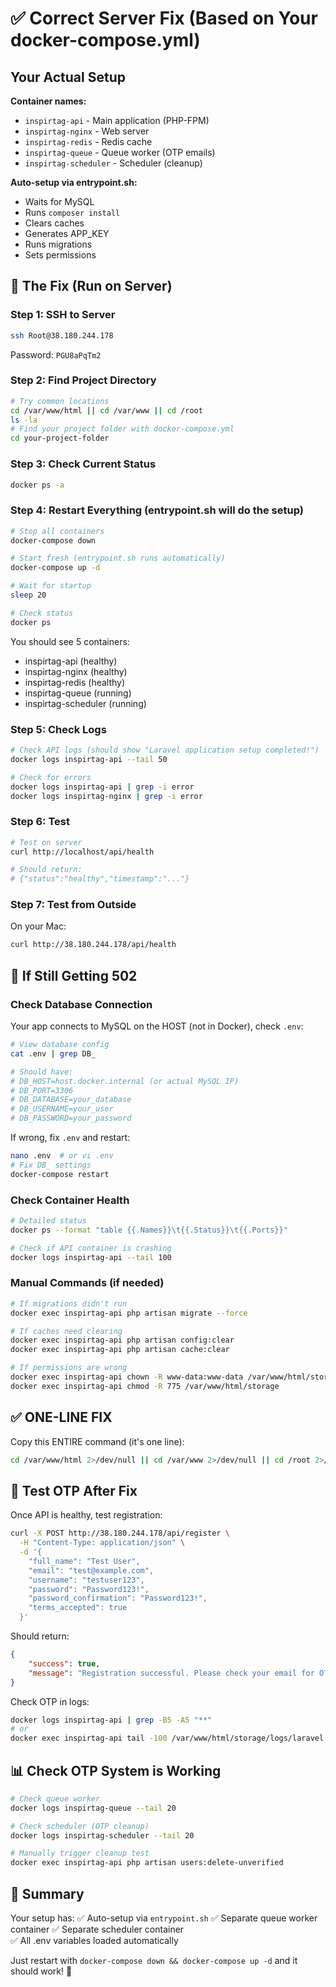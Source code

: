 # ✅ Correct Server Fix (Based on Your docker-compose.yml)

## Your Actual Setup

**Container names:**

-   `inspirtag-api` - Main application (PHP-FPM)
-   `inspirtag-nginx` - Web server
-   `inspirtag-redis` - Redis cache
-   `inspirtag-queue` - Queue worker (OTP emails)
-   `inspirtag-scheduler` - Scheduler (cleanup)

**Auto-setup via entrypoint.sh:**

-   Waits for MySQL
-   Runs `composer install`
-   Clears caches
-   Generates APP_KEY
-   Runs migrations
-   Sets permissions

## 🚀 The Fix (Run on Server)

### Step 1: SSH to Server

```bash
ssh Root@38.180.244.178
```

Password: `PGU8aPqTm2`

### Step 2: Find Project Directory

```bash
# Try common locations
cd /var/www/html || cd /var/www || cd /root
ls -la
# Find your project folder with docker-compose.yml
cd your-project-folder
```

### Step 3: Check Current Status

```bash
docker ps -a
```

### Step 4: Restart Everything (entrypoint.sh will do the setup)

```bash
# Stop all containers
docker-compose down

# Start fresh (entrypoint.sh runs automatically)
docker-compose up -d

# Wait for startup
sleep 20

# Check status
docker ps
```

You should see 5 containers:

-   inspirtag-api (healthy)
-   inspirtag-nginx (healthy)
-   inspirtag-redis (healthy)
-   inspirtag-queue (running)
-   inspirtag-scheduler (running)

### Step 5: Check Logs

```bash
# Check API logs (should show "Laravel application setup completed!")
docker logs inspirtag-api --tail 50

# Check for errors
docker logs inspirtag-api | grep -i error
docker logs inspirtag-nginx | grep -i error
```

### Step 6: Test

```bash
# Test on server
curl http://localhost/api/health

# Should return:
# {"status":"healthy","timestamp":"..."}
```

### Step 7: Test from Outside

On your Mac:

```bash
curl http://38.180.244.178/api/health
```

## 🔧 If Still Getting 502

### Check Database Connection

Your app connects to MySQL on the HOST (not in Docker), check `.env`:

```bash
# View database config
cat .env | grep DB_

# Should have:
# DB_HOST=host.docker.internal (or actual MySQL IP)
# DB_PORT=3306
# DB_DATABASE=your_database
# DB_USERNAME=your_user
# DB_PASSWORD=your_password
```

If wrong, fix `.env` and restart:

```bash
nano .env  # or vi .env
# Fix DB_ settings
docker-compose restart
```

### Check Container Health

```bash
# Detailed status
docker ps --format "table {{.Names}}\t{{.Status}}\t{{.Ports}}"

# Check if API container is crashing
docker logs inspirtag-api --tail 100
```

### Manual Commands (if needed)

```bash
# If migrations didn't run
docker exec inspirtag-api php artisan migrate --force

# If caches need clearing
docker exec inspirtag-api php artisan config:clear
docker exec inspirtag-api php artisan cache:clear

# If permissions are wrong
docker exec inspirtag-api chown -R www-data:www-data /var/www/html/storage
docker exec inspirtag-api chmod -R 775 /var/www/html/storage
```

## ✅ ONE-LINE FIX

Copy this ENTIRE command (it's one line):

```bash
cd /var/www/html 2>/dev/null || cd /var/www 2>/dev/null || cd /root 2>/dev/null; pwd; echo "Stopping containers..."; docker-compose down; echo "Starting containers..."; docker-compose up -d; echo "Waiting 20 seconds..."; sleep 20; echo "Container status:"; docker ps --format "table {{.Names}}\t{{.Status}}"; echo ""; echo "Checking API logs:"; docker logs inspirtag-api --tail 20; echo ""; echo "Testing API:"; curl -s http://localhost/api/health; echo ""; echo "DONE! Test from outside: curl http://38.180.244.178/api/health"
```

## 🧪 Test OTP After Fix

Once API is healthy, test registration:

```bash
curl -X POST http://38.180.244.178/api/register \
  -H "Content-Type: application/json" \
  -d '{
    "full_name": "Test User",
    "email": "test@example.com",
    "username": "testuser123",
    "password": "Password123!",
    "password_confirmation": "Password123!",
    "terms_accepted": true
  }'
```

Should return:

```json
{
    "success": true,
    "message": "Registration successful. Please check your email for OTP to verify your account."
}
```

Check OTP in logs:

```bash
docker logs inspirtag-api | grep -B5 -A5 "**"
# or
docker exec inspirtag-api tail -100 /var/www/html/storage/logs/laravel.log | grep "**"
```

## 📊 Check OTP System is Working

```bash
# Check queue worker
docker logs inspirtag-queue --tail 20

# Check scheduler (OTP cleanup)
docker logs inspirtag-scheduler --tail 20

# Manually trigger cleanup test
docker exec inspirtag-api php artisan users:delete-unverified
```

## 🎯 Summary

Your setup has:
✅ Auto-setup via `entrypoint.sh`
✅ Separate queue worker container
✅ Separate scheduler container  
✅ All .env variables loaded automatically

Just restart with `docker-compose down && docker-compose up -d` and it should work! 🚀
